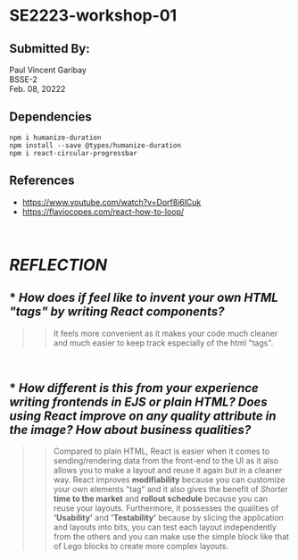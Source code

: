 # **SE2223-workshop-01**
## Submitted By:
Paul Vincent Garibay  
BSSE-2  
Feb. 08, 20222  

## Dependencies
```
npm i humanize-duration
npm install --save @types/humanize-duration
npm i react-circular-progressbar
```
## References
* https://www.youtube.com/watch?v=Dorf8i6lCuk
* https://flaviocopes.com/react-how-to-loop/

<br />

# ***REFLECTION***
## * *How does if feel like to invent your own HTML "tags" by writing React components?*    
>> It feels more convenient as it makes your code much cleaner and much easier to keep track especially of the html "tags".   

<br/>

## * *How different is this from your experience writing frontends in EJS or plain HTML?  Does using React improve on any quality attribute in the image?  How about business qualities?*    
>> Compared to plain HTML, React is easier when it comes to  sending/rendering data from the front-end to the UI as it also allows you to make a layout and reuse it again but in a cleaner way. React improves **modifiability** because you can customize your own elements "tag" and it also gives the benefit of *Shorter* **time to the market** and **rollout schedule** because you can reuse your layouts. Furthermore, it possesses the qualities of **'Usability'** and **'Testability'** because by slicing the application and layouts into bits, you can test each layout independently from the others and you can make use the simple block like that of Lego blocks to create more complex layouts.     
